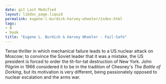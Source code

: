 ```yaml
---
date: git Last Modified
layout: libdoc_page.liquid
permalink: eugene-l-burdick-harvey-wheeler/index.html
tags:
- B
- book
title: "Eugene L. Burdick & Harvey Wheeler - Fail-Safe"
---
```


Tense thriller in which mechanical failure leads to a US  nuclear attack on Moscow; to convince the Soviet leader that it was a mistake,  the US president is forced to order the tit-for-tat destruction of New York.  John Pilgrim in 1966 considered it to be in the tradition of Chesney's <em>The  Battle of Dorking</em>, but its motivation is very different, being passionately  opposed to nuclear escalation and the arms war.